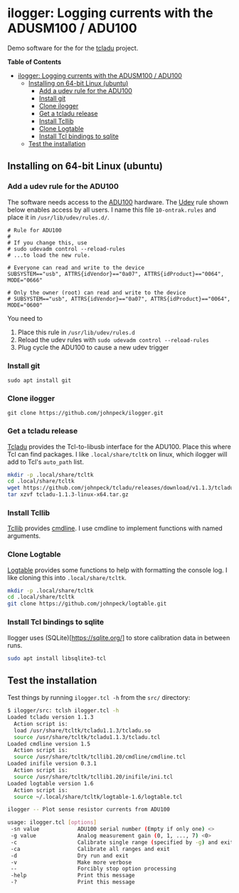 # ilogger: Logging currents with the ADUSM100 / ADU100 #

Demo software for the for the [tcladu](https://github.com/johnpeck/tcladu) project.

<!-- markdown-toc start - Don't edit this section. Run M-x markdown-toc-refresh-toc -->
**Table of Contents**

- [ilogger: Logging currents with the ADUSM100 / ADU100](#ilogger-logging-currents-with-the-adusm100--adu100)
  - [Installing on 64-bit Linux (ubuntu)](#installing-on-64-bit-linux-ubuntu)
    - [Add a udev rule for the ADU100](#add-a-udev-rule-for-the-adu100)
    - [Install git](#install-git)
    - [Clone ilogger](#clone-ilogger)
    - [Get a tcladu release](#get-a-tcladu-release)
    - [Install Tcllib](#install-tcllib)
    - [Clone Logtable](#clone-logtable)
    - [Install Tcl bindings to sqlite](#install-tcl-bindings-to-sqlite)
  - [Test the installation](#test-the-installation)

<!-- markdown-toc end -->

## Installing on 64-bit Linux (ubuntu) ##

### Add a udev rule for the ADU100 ###

The software needs access to the [ADU100](https://www.ontrak.net/adu100.htm) hardware.  The
[Udev](https://opensource.com/article/18/11/udev) rule shown below
enables access by all users.  I name this file `10-ontrak.rules` and place it in `/usr/lib/udev/rules.d/`.

```properties
# Rule for ADU100
#
# If you change this, use
# sudo udevadm control --reload-rules
# ...to load the new rule.

# Everyone can read and write to the device
SUBSYSTEM=="usb", ATTRS{idVendor}=="0a07", ATTRS{idProduct}=="0064", MODE="0666"

# Only the owner (root) can read and write to the device
# SUBSYSTEM=="usb", ATTRS{idVendor}=="0a07", ATTRS{idProduct}=="0064", MODE="0600"
```

You need to

1. Place this rule in `/usr/lib/udev/rules.d`
2. Reload the udev rules with `sudo udevadm control --reload-rules`
3. Plug cycle the ADU100 to cause a new udev trigger

### Install git ###

`sudo apt install git`

### Clone ilogger ###

`git clone https://github.com/johnpeck/ilogger.git`

### Get a tcladu release ###

[Tcladu](https://github.com/johnpeck/tcladu) provides the
Tcl-to-libusb interface for the ADU100.  Place this where Tcl can find
packages.  I like `.local/share/tcltk` on linux, which ilogger will
add to Tcl's `auto_path` list.

```bash
mkdir -p .local/share/tcltk
cd .local/share/tcltk
wget https://github.com/johnpeck/tcladu/releases/download/v1.1.3/tcladu-1.1.3-linux-x64.tar.gz
tar xzvf tcladu-1.1.3-linux-x64.tar.gz
```

### Install Tcllib ###

[Tcllib](https://www.tcl-lang.org/software/tcllib/) provides
[cmdline](https://core.tcl-lang.org/tcllib/doc/trunk/embedded/md/tcllib/files/modules/cmdline/cmdline.md).
I use cmdline to implement functions with named arguments.

### Clone Logtable ###

[Logtable](https://github.com/johnpeck/logtable) provides some
functions to help with formatting the console log.  I like cloning this into `.local/share/tcltk`.

```bash
mkdir -p .local/share/tcltk
cd .local/share/tcltk
git clone https://github.com/johnpeck/logtable.git
```

### Install Tcl bindings to sqlite ###

Ilogger uses (SQLite)[https://sqlite.org/] to store calibration data in between runs.

```bash
sudo apt install libsqlite3-tcl
```

## Test the installation ##

Test things by running `ilogger.tcl -h` from the `src/` directory:

```bash
$ ilogger/src: tclsh ilogger.tcl -h
Loaded tcladu version 1.1.3
  Action script is:
  load /usr/share/tcltk/tcladu1.1.3/tcladu.so
  source /usr/share/tcltk/tcladu1.1.3/tcladu.tcl
Loaded cmdline version 1.5
  Action script is:
  source /usr/share/tcltk/tcllib1.20/cmdline/cmdline.tcl
Loaded inifile version 0.3.1
  Action script is:
  source /usr/share/tcltk/tcllib1.20/inifile/ini.tcl
Loaded logtable version 1.6
  Action script is:
  source ~/.local/share/tcltk/logtable-1.6/logtable.tcl

ilogger -- Plot sense resistor currents from ADU100

usage: ilogger.tcl [options]
 -sn value            ADU100 serial number (Empty if only one) <>
 -g value             Analog measurement gain (0, 1, ..., 7) <0>
 -c                   Calibrate single range (specified by -g) and exit
 -ca                  Calibrate all ranges and exit
 -d                   Dry run and exit
 -v                   Make more verbose
 --                   Forcibly stop option processing
 -help                Print this message
 -?                   Print this message
```
